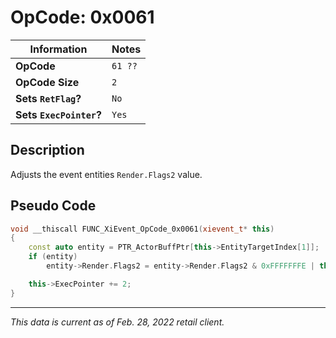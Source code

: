 # OpCode: 0x0061

| Information               | Notes |
|---                        |---    |
| **OpCode**                | `61 ??` |
| **OpCode Size**           | `2`   |
| **Sets `RetFlag`?**       | `No`  |
| **Sets `ExecPointer`?**   | `Yes` |

## Description

Adjusts the event entities `Render.Flags2` value.

## Pseudo Code

```cpp
void __thiscall FUNC_XiEvent_OpCode_0x0061(xievent_t* this)
{
    const auto entity = PTR_ActorBuffPtr[this->EntityTargetIndex[1]];
    if (entity)
        entity->Render.Flags2 = entity->Render.Flags2 & 0xFFFFFFFE | this->EventData[this->ExecPointer + 1] & 1;

    this->ExecPointer += 2;
}
```

---

_This data is current as of Feb. 28, 2022 retail client._